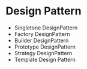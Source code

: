 # Design Pattern 
* Singletone DesignPattern
* Factory DesignPattern
* Builder DesignPattern
* Prototype DesignPattern
* Strategy DesignPattern
* Template Design Pattern
